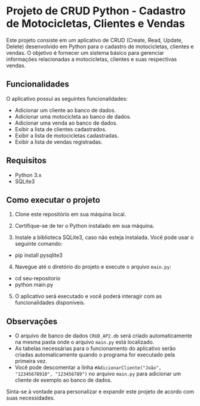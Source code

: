 # Projeto de CRUD Python - Cadastro de Motocicletas, Clientes e Vendas

Este projeto consiste em um aplicativo de CRUD (Create, Read, Update, Delete) desenvolvido em Python para o cadastro de motocicletas, clientes e vendas. O objetivo é fornecer um sistema básico para gerenciar informações relacionadas a motocicletas, clientes e suas respectivas vendas.

## Funcionalidades

O aplicativo possui as seguintes funcionalidades:

- Adicionar um cliente ao banco de dados.
- Adicionar uma motocicleta ao banco de dados.
- Adicionar uma venda ao banco de dados.
- Exibir a lista de clientes cadastrados.
- Exibir a lista de motocicletas cadastradas.
- Exibir a lista de vendas registradas.

## Requisitos

- Python 3.x
- SQLite3

## Como executar o projeto

1. Clone este repositório em sua máquina local.

2. Certifique-se de ter o Python instalado em sua máquina.

3. Instale a biblioteca SQLite3, caso não esteja instalada. Você pode usar o seguinte comando:

- pip install pysqlite3

4. Navegue até o diretório do projeto e execute o arquivo `main.py`:

- cd seu-repositorio
- python main.py

5. O aplicativo será executado e você poderá interagir com as funcionalidades disponíveis.

## Observações

- O arquivo de banco de dados `CRUD_AP2.db` será criado automaticamente na mesma pasta onde o arquivo `main.py` está localizado.
- As tabelas necessárias para o funcionamento do aplicativo serão criadas automaticamente quando o programa for executado pela primeira vez.
- Você pode descomentar a linha `#AdicionarCliente("João", "12345678910", "123456789")` no arquivo `main.py` para adicionar um cliente de exemplo ao banco de dados.

Sinta-se à vontade para personalizar e expandir este projeto de acordo com suas necessidades.
